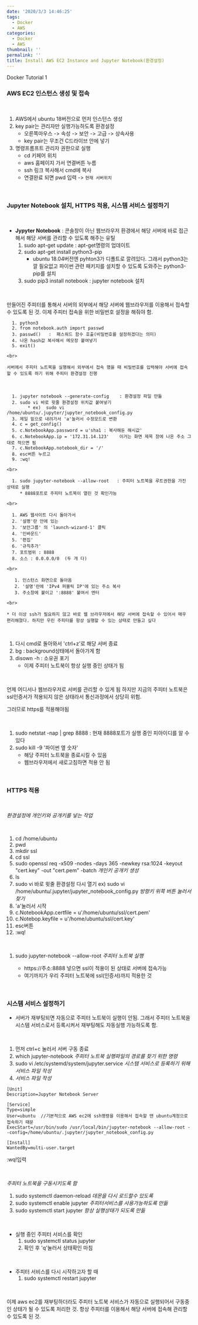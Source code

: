```yaml
---
date: '2020/3/3 14:46:25'
tags:
  - Docker
  - AWS
categories:
  - Docker
  - AWS
thumbnail: ''
permalink: ''
title: Install AWS EC2 Instance and Jupyter Notebook(환경설정) 
---
```


Docker Tutorial 1

<!-- more -->

### AWS EC2 인스턴스 생성 및 접속

<Br>

  1. AWS에서 ubuntu 18버전으로 먼저 인스턴스 생성
  2. key pair는 관리자만 실행가능하도록 환경설정
      * 오른쪽마우스 -> 속성 -> 보안 -> 고급 -> 상속사용
      * key pair는 무조건 C드라이브 안에 넣기
  3. 명령프롬프트 관리자 권한으로 실행
      * cd 키페어 위치
      * aws 홈페이지 가서 연결버튼 누름
      * ssh 링크 복사해서 cmd에 복사
      * 연결완료 되면 pwd 입력 -> `현재 서버위치`

<br>

### Jupyter Notebook 설치, HTTPS 적용, 시스템 서비스 설정하기

<br>

  * __Jypyter Notebook__ : 콘솔창이 아닌 웹브라우저 환경에서 해당 서버에 바로 접근해서 해당 서버를 관리할 수 있도록 해주는 유틸
      1. sudo apt-get update  :  apt-get명령의 업데이트
      2. sudo apt-get install python3-pip
            * ubuntu 18.04버전엔 pyhton3가 디폴트로 깔려있다. 그래서 python3는 깔 필요없고 파이썬 관련 패키지를 설치할 수 있도록 도와주는 python3-pip를 설치
      3. sudo pip3 install notebook  : jupyter notebook 설치
   
   <br>

   만들어진 주피터를 통해서 서버의 외부에서 해당 서버에 웹브라우저를 이용해서 접속할 수 있도록 된 것. 이제 주피터 접속을 위한 비밀번호 설정을 해줘야 함.
      <br>

      1. python3
      2. from notebook.auth import passwd
      3. passwd()   :  패스워드 함수 호출(비밀번호를 설정하겠다는 의미)
      4. 나온 hash값 복사해서 메모장 붙여넣기
      5. exit()

    <br>

    서버에서 주피터 노트북을 실행해서 외부에서 접속 했을 때 비밀번호를 입력해야 서버에 접속할 수 있도록 하기 위해 주피터 환경설정 진행

  <br>

      1. jupyter notebook --generate-config    : 환경설정 파일 만듦
      2. sudo vi 바로 윗줄 환경설정 위치값 붙여넣기
            * ex)  sudo vi /home/ubuntu/.jupyter/jupyter_notebook_config.py         
      3. 제일 밑으로 내려가서 'a'눌러서 수정모드로 변환
      4. c = get_config()
      5. c.NotebookApp.password = u'sha1 : 복사해둔 해시값'
      6. c.NotebookApp.ip = '172.31.14.123'    이거는 화면 제목 창에 나온 주소 그대로 적으면 됨
      7. c.NotebookApp.notebook_dir = '/'
      8. esc버튼 누르고
      9. :wq!

    <br>

      1. sudo jupyter-notebook --allow-root   : 주피터 노트북을 루트권한을 가진 상태로 실행
         * 8888포트로 주피터 노트북이 열린 것 확인가능

    <br>

      1. AWS 웹사이트 다시 돌아가서 
      2. '설명'란 안에 있는
      3. '보안그룹' 의 'launch-wizard-1' 클릭
      4. '인바운드'
      5. '편집'
      6. '규칙추가'
      7. 포트범위 : 8888
      8. 소스 : 0.0.0.0/0  (두 개 다)

    <br>

       1. 인스턴스 화면으로 돌아옴
       2. '설명'란에 'IPv4 퍼블릭 IP'에 있는 주소 복사
       3. 주소창에 붙이고 ':8888' 붙여서 엔터
   
    <br>

    * 더 이상 ssh가 필요하지 않고 바로 웹 브라우저에서 해당 서버에 접속할 수 있어서 매우 편리해졌다. 하지만 우린 주피터를 항상 실행할 수 있는 상태로 만들고 싶다

<br>

  1. 다시 cmd로 돌아와서 'ctrl+z'로 해당 서버 종료 
  2. bg   : background상태에서 돌아가게 함
  3. disown -h   : 소유권 포기
        * 이제 주피터 노트북이 항상 실행 중인 상태가 됨
<br>

언제 어디서나 웹브라우저로 서버를 관리할 수 있게 됨
하지만 지금의 주피터 노트북은 ssl인증서가 적용되지 않은 상태라서 통신과정에서 상당히 위험.
<br>

그러므로 https를 적용해야됨

<br>

  1. sudo netstat -nap | grep 8888  : 현재 8888포트가 실행 중인 피아이디를 알 수 있다
  2. sudo kill -9 '파이썬 옆 숫자'
      * 해당 주피터 노트북을 종료시킬 수 있음
      * 웹브라우저에서 새로고침하면 적용 안 됨

<br>

### HTTPS 적용

<br>

*환경설정에 개인키와 공개키를 넣는 작업*

<br>

  1. cd /home/ubuntu
  2. pwd
  3. mkdir ssl
  4. cd ssl
  5. sudo openssl req -x509 -nodes -days 365 -newkey rsa:1024 -keyout "cert.key" -out "cert.pem" -batch     *개인키 공개키 생성*
  6. ls
  7. sudo vi 바로 윗줄 환경설정 다시 열기
  ex)  sudo vi /home/ubuntu/.jupyter/jupyter_notebook_config.py 
    *방향키 위쪽 버튼 눌러서 찾기*
  8. 'a'눌러서 시작
  9. c.NotebookApp.certfile = u'/home/ubuntu/ssl/cert.pem'
  10. c.Notebop.keyfile = u'/home/ubuntu/ssl/cert.key'
  11. esc버튼
  12. :wq!

<Br>

  1. sudo jupyter-notebook --allow-root   *주피터 노트북 실행*
  
      * https://주소:8888 넣으면 ssl이 적용이 된 상태로 서버에 접속가능
      * 여기까지가 우리 주피터 노트북에 ssl(인증서)까지 적용한 것

<br>

### 시스템 서비스 설정하기

  * 서버가 재부팅되면 자동으로 주피터 노트북이 실행이 안됨. 그래서 주피터 노트북을 시스템 서비스로서 등록시켜서 재부팅해도 자동실행 가능하도록 함.

<br>

  1. 먼저 ctrl+c 눌러서 서버 구동 종료
  2. which jupyter-notebook    *주피터 노트북 실행파일의 경로를 찾기 위한 명령*
  3. sudo vi /etc/systemd/system/jupyter.service    *시스템 서비스로 등록하기 위해 서비스 파일 작성*
  4. *서비스 파일 작성*
  ```
  [Unit]
  Description=Jupyter Notebook Server

  [Service]
  Type=simple
  User=ubuntu  //기본적으로 AWS ec2에 ssh명령을 이용해서 접속할 땐 ubuntu계정으로 접속하기 때문
  ExecStart=/usr/bin/sudo /usr/local/bin/jupyter-notebook --allow-root --config=/home/ubuntu/.jupyter/jupyter_notebook_config.py

  [Install]
  WantedBy=multi-user.target
  ```
  :wq!입력

  <br>

  *주피터 노트북을 구동시키도록 함*
  1. sudo systemctl daemon-reload *데몬을 다시 로드할수 있도록*
  2. sudo systemctl enable jupyter *주피터서비스를 사용가능하도록 만듦* 
  3. sudo systemctl start jupyter  *항상 실행상태가 되도록 만듦*

<br>

  * 실행 중인 주피터 서비스를 확인
      1. sudo systemctl status jupyter
      2. 확인 후 'q'눌러서 상태확인 마침
   
   <br>

  * 주피터 서비스를 다시 시작하고자 할 때
      1. sudo systemctl restart jupyter

<br>

이제 aws ec2를 재부팅하더라도 주피터 노트북 서비스가 자동으로 실행되어서 구동중인 상태가 될 수 있도록 처리한 것. 항상 주피터를 이용해서 해당 서버에 접속해 관리할 수 있도록 된 것.



